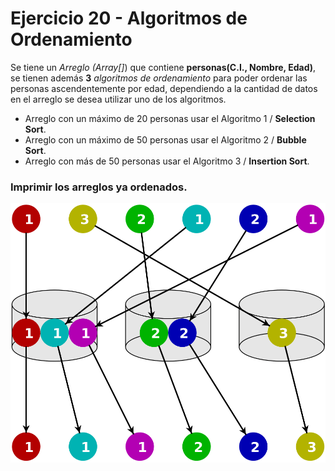 # Ejercicio 20 - Algoritmos de Ordenamiento

Se tiene un *Arreglo (Array[]*) que contiene
**personas(C.I., Nombre, Edad)**, se tienen además
**3** *algoritmos de ordenamiento* para poder ordenar
las personas ascendentemente por edad, dependiendo
a la cantidad de datos en el arreglo se desea
utilizar uno de los algoritmos.

* Arreglo con un máximo de 20 personas usar el Algoritmo 1 / **Selection Sort**.
* Arreglo con un máximo de 50 personas usar el Algoritmo 2 / **Bubble Sort**.
* Arreglo con más de 50 personas usar el Algoritmo 3 / **Insertion Sort**.

### Imprimir los arreglos ya ordenados.</br>
 <p align="center">
    <img src="https://github.com/AleS900/prueba/blob/master/assets/e01_algoritmos.png" />
 </p>

